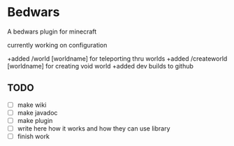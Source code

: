 # Bedwars
A bedwars plugin for minecraft

currently working on configuration

+added /world [worldname] for teleporting thru worlds
+added /createworld [worldname] for creating void world
+added dev builds to github

<h2>TODO</h1>

- [ ] make wiki
- [ ] make javadoc
- [ ] make plugin
- [ ] write here how it works and how they can use library
- [ ] finish work
